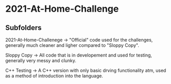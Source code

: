 # 2021-At-Home-Challenge

## Subfolders
2021-At-Home-Challenege -> "Official" code used for the challenges, generally much cleaner and ligher compared to "Sloppy Copy". 

Sloppy Copy -> All code that is in developement and used for testing, generally very messy and clunky. 

C++ Testing -> A C++ version with only basic drving functionality atm, used as a method of introduction into the language. 
